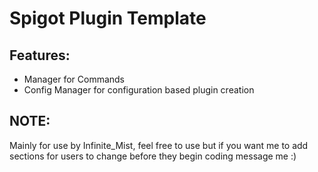 # **Spigot Plugin Template**

## **Features:**
* Manager for Commands
* Config Manager for configuration based plugin creation

## NOTE:
Mainly for use by Infinite_Mist, feel free to use but if you want me to add sections for users to change before they begin coding message me :)

